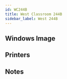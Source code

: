 ```yaml
---
id: WC244B
title: West Classroom 244B
sidebar_label: West 244B
---
```


## Windows Image

## Printers

## Notes
